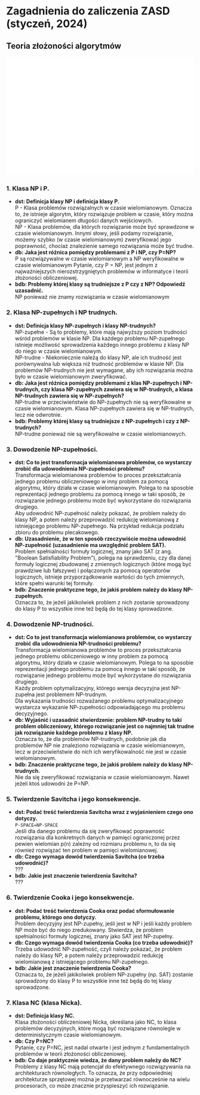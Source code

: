 # Zagadnienia do zaliczenia ZASD (styczeń, 2024)
## Teoria złożoności algorytmów
![Klasy problemów](img/problems_comparision.png)
### 1. Klasa NP i P.
- **dst: Definicja klasy NP i definicja klasy P.<br />**
P - Klasa problemów rozwiązalnych w czasie wielomianowym. Oznacza to, że istnieje algorytm, który rozwiązuje problem w czasie, który można ograniczyć wielomianem długości danych wejściowych.<br />
NP - Klasa problemów, dla których rozwiązanie może być sprawdzone w czasie wielomianowym. Innymi słowy, jeśli podamy rozwiązanie, możemy szybko (w czasie wielomianowym) zweryfikować jego poprawność, chociaż znalezienie samego rozwiązania może być trudne.
- **db: Jaka jest różnica pomiędzy problemami z P i NP, czy P=NP?<br />**
P są rozwiązywalne w czasie wielomianowym a NP weryfikowalne w czasie wielomianowym
Pytanie, czy P = NP, jest jednym z najważniejszych nierozstrzygniętych problemów w informatyce i teorii złożoności obliczeniowej.
- **bdb: Problemy której klasy są trudniejsze z P czy z NP? Odpowiedź uzasadnić.<br />**
NP ponieważ nie znamy rozwiązania w czasie wielomianowym
### 2. Klasa NP-zupełnych i NP trudnych.
- **dst: Definicja klasy NP-zupełnych i klasy NP-trudnych?<br />**
NP-zupełne - Są to problemy, które mają najwyższy poziom trudności wśród problemów w klasie NP. Dla każdego problemu NP-zupełnego istnieje możliwość sprowadzenia każdego innego problemu z klasy NP do niego w czasie wielomianowym. <br />
NP-trudne - Niekoniecznie należą do klasy NP, ale ich trudność jest porównywalna lub większa niż trudność problemów w klasie NP. Dla problemów NP-trudnych nie jest wymagane, aby ich rozwiązania można było w czasie wielomianowym zweryfikować.
- **db: Jaka jest różnica pomiędzy problemami z klas NP-zupełnych i NP-trudnych, czy klasa NP-zupełnych zawiera się w NP-trudnych, a klasa NP-trudnych zawiera się w NP-zupełnych?<br />**
NP-trudne w przeciwieństwie do NP-zupełnych nie są weryfikowalne w czasie wielomianowym. Klasa NP-zupełnych zawiera się w NP-trudnych, lecz nie odwrotnie.
- **bdb: Problemy której klasy są trudniejsze z NP-zupełnych i czy z NP-trudnych?<br />**
NP-trudne ponieważ nie są weryfikowalne w czasie wielomianowych.
### 3. Dowodzenie NP-zupełności.
- **dst: Co to jest transformacja wielomianowa problemów, co wystarczy zrobić dla udowodnienia NP-zupełności problemu?<br />**
Transformacja wielomianowa problemów to proces przekształcania jednego problemu obliczeniowego w inny problem za pomocą algorytmu, który działa w czasie wielomianowym. Polega to na sposobie reprezentacji jednego problemu za pomocą innego w taki sposób, że rozwiązanie jednego problemu może być wykorzystane do rozwiązania drugiego.<br />
Aby udowodnić NP-zupełność należy pokazać, że problem należy do klasy NP, a potem należy przeprowadzić redukcję wielomianową z istniejącego problemu NP-zupełnego. Na przykład redukcja podziału zbioru do problemu plecakowego.
- **db: Uzasadnienie, że w ten sposób rzeczywiście można udowodnić NP-zupełność (uzasadnienie ma uwzględnić problem SAT).<br />**
Problem spełnialności formuły logicznej, znany jako SAT (z ang. "Boolean Satisfiability Problem"), polega na sprawdzeniu, czy dla danej formuły logicznej zbudowanej z zmiennych logicznych (które mogą być prawdziwe lub fałszywe) i połączonych za pomocą operatorów logicznych, istnieje przyporządkowanie wartości do tych zmiennych, które spełni warunki tej formuły.
- **bdb: Znaczenie praktyczne tego, że jakiś problem należy do klasy NP-zupełnych.<br />**
Oznacza to, że jeżeli jakikolwiek problem z nich zostanie sprowadzony do klasy P to wszystkie inne też będą do tej klasy sprowadzone.
### 4. Dowodzenie NP-trudności.
- **dst: Co to jest transformacja wielomianowa problemów, co wystarczy zrobić dla udowodnienia NP-trudności problemu?<br />**
Transformacja wielomianowa problemów to proces przekształcania jednego problemu obliczeniowego w inny problem za pomocą algorytmu, który działa w czasie wielomianowym. Polega to na sposobie reprezentacji jednego problemu za pomocą innego w taki sposób, że rozwiązanie jednego problemu może być wykorzystane do rozwiązania drugiego.<br />
Każdy problem optymalizacyjny, którego wersja decyzyjna jest
NP-zupełna jest problemem NP-trudnym.<br />
Dla wykazania trudności rozważanego problemu
optymalizacyjnego wystarcza wykazanie NP-zupełności
odpowiadającego mu problemu decyzyjnego. 
- **db: Wyjaśnić i uzasadnić stwierdzenie: problem NP-trudny to taki problem obliczeniowy, którego rozwiązanie jest co najmniej tak trudne jak rozwiązanie każdego problemu z klasy NP.<br />**
Oznacza to, że dla problemów NP-trudnych, podobnie jak dla problemów NP nie znaleziono rozwiązania w czasie wielomianowym, lecz w przeciwieństwie do nich ich weryfikowalność nie jest w czasie wielomianowym.
- **bdb: Znaczenie praktyczne tego, że jakiś problem należy do klasy NP-trudnych.<br />**
Nie da się zweryfikować rozwiązania w czasie wielomianowym. Nawet jeżeli ktoś udowodni że P=NP.
### 5. Twierdzenie Savitcha i jego konsekwencje.
- **dst: Podać treść twierdzenia Savitcha wraz z wyjaśnieniem czego ono dotyczy.<br />**
`P-SPACE=NP-SPACE`<br />
Jeśli dla danego problemu da się zweryfikować poprawność
rozwiązania dla konkretnych danych w pamięci ograniczonej
przez pewien wielomian p(n) zależny od rozmiaru problemu
n, to da się również rozwiązać ten problem w pamięci
wielomianowej.
- **db: Czego wymaga dowód twierdzenia Savitcha (co trzeba udowodnić)?<br />**
???
- **bdb: Jakie jest znaczenie twierdzenia Savitcha?<br />**
???
### 6. Twierdzenie Cooka i jego konsekwencje.
- **dst: Podać treść twierdzenia Cooka oraz podać sformułowanie problemu, którego ono dotyczy.<br />**
Problem decyzyjny jest NP-zupełny, jeśli jest w NP i jeśli każdy problem NP może być do niego zredukowany. Stwierdza, że problem spełnialności formuły logicznej, znany jako SAT jest NP-zupełny.
- **db: Czego wymaga dowód twierdzenia Cooka (co trzeba udowodnić)?<br />**
Trzeba udowodnić NP-zupełność, czyli należy pokazać, że problem należy do klasy NP, a potem należy przeprowadzić redukcję wielomianową z istniejącego problemu NP-zupełnego.
- **bdb: Jakie jest znaczenie twierdzenia Cooka?<br />**
Oznacza to, że jeżeli jakikolwiek problem NP-zupełny (np. SAT) zostanie sprowadzony do klasy P to wszystkie inne też będą do tej klasy sprowadzone.
### 7. Klasa NC (klasa Nicka).
- **dst: Definicja klasy NC.<br />**
Klasa złożoności obliczeniowej Nicka, określana jako NC, to klasa problemów decyzyjnych, które mogą być rozwiązane równolegle w deterministycznym czasie wielomianowym.
- **db: Czy P=NC?<br />**
Pytanie, czy P=NC, jest nadal otwarte i jest jednym z fundamentalnych problemów w teorii złożoności obliczeniowej.
- **bdb: Co daje praktycznie wiedza, że dany problem należy do NC?<br />**
Problemy z klasy NC mają potencjał do efektywnego rozwiązywania na architekturach równoległych. To oznacza, że przy odpowiedniej architekturze sprzętowej można je przetwarzać równocześnie na wielu procesorach, co może znacznie przyspieszyć ich rozwiązanie.
